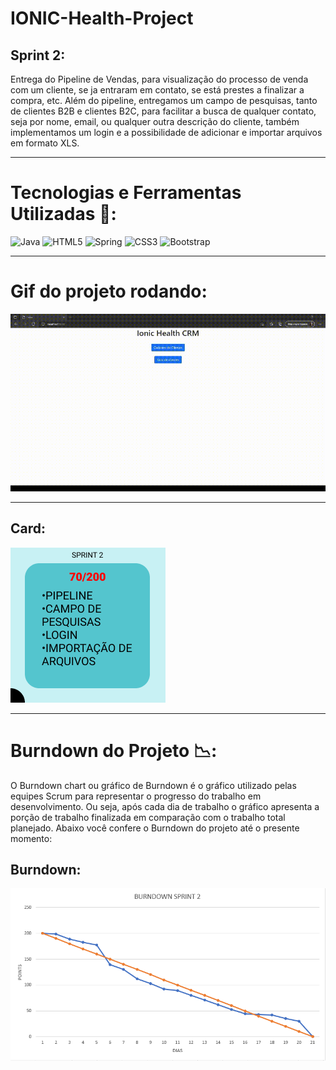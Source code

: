 # IONIC-Health-Project

## Sprint 2:
  Entrega do Pipeline de Vendas, para visualização do processo de venda com um cliente, se ja entraram em contato, se está prestes a finalizar a compra, etc. Além do pipeline, entregamos um campo de pesquisas, tanto de clientes B2B e clientes B2C, para facilitar a busca de qualquer contato, seja por nome, email, ou qualquer outra descrição do cliente, também implementamos um login e a possibilidade de adicionar e importar arquivos em formato XLS.
  
___________________________________________________________________________________________________________________________________________________________________________________

# Tecnologias e Ferramentas Utilizadas 🧰:
![Java](https://img.shields.io/badge/java-%23ED8B00.svg?style=for-the-badge&logo=java&logoColor=white) ![HTML5](https://img.shields.io/badge/html5-%23E34F26.svg?style=for-the-badge&logo=html5&logoColor=white) ![Spring](https://img.shields.io/badge/spring-%236DB33F.svg?style=for-the-badge&logo=spring&logoColor=white) ![CSS3](https://img.shields.io/badge/css3-%231572B6.svg?style=for-the-badge&logo=css3&logoColor=white) ![Bootstrap](https://img.shields.io/badge/bootstrap-%23563D7C.svg?style=for-the-badge&logo=bootstrap&logoColor=white)
  
___________________________________________________________________________________________________________________________________________________________________________________

# Gif do projeto rodando:
![](https://github.com/cpusfatec/IONIC-Health-Project/blob/main/Imagens/ProjetoSprint1.gif)

___________________________________________________________________________________________________________________________________________________________________________________

## Card:
![](https://github.com/cpusfatec/IONIC-Health-Project/blob/main/Imagens/CARD%20SPRINT%202.png)

___________________________________________________________________________________________________________________________________________________________________________________

# Burndown do Projeto 📉:
O Burndown chart ou gráfico de Burndown é o gráfico utilizado pelas equipes Scrum para representar o progresso do trabalho em desenvolvimento. Ou seja, após cada dia de trabalho o gráfico apresenta a porção de trabalho finalizada em comparação com o trabalho total planejado. Abaixo você confere o Burndown do projeto até o presente momento:

## Burndown:
![](https://github.com/cpusfatec/IONIC-Health-Project/blob/main/Imagens/BURNDOWN%20SPRINT%202.png)
